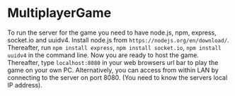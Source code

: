 # MultiplayerGame
To run the server for the game you need to have node.js, npm, express, socket.io and uuidv4. Install node.js from `https://nodejs.org/en/download/`. Thereafter, run `npm install express`, `npm install socket.io`, `npm install uuidv4` in the command line. Now you are ready to host the game. Thereafter, type `localhost:8080` in your web browsers url bar to play the game on your own PC. Alternatively, you can access from within LAN by connecting to the server on port 8080. (You need to know the servers local IP address).
